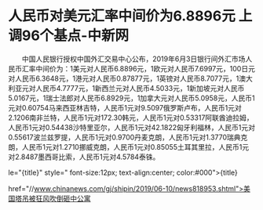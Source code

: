 # 人民币对美元汇率中间价为6.8896元 上调96个基点-中新网

　　中国人民银行授权中国外汇交易中心公布，2019年6月3日银行间外汇市场人民币汇率中间价为：1美元对人民币6.8896元，1欧元对人民币7.6997元，100日元对人民币6.3648元，1港元对人民币0.87877元，1英镑对人民币8.7077元，1澳大利亚元对人民币4.7777元，1新西兰元对人民币4.5033元，1新加坡元对人民币5.0167元，1瑞士法郎对人民币6.8929元，1加拿大元对人民币5.0958元，人民币1元对0.60754马来西亚林吉特，人民币1元对9.5097俄罗斯卢布，人民币1元对2.1206南非兰特，人民币1元对172.30韩元，人民币1元对0.53317阿联酋迪拉姆，人民币1元对0.54438沙特里亚尔，人民币1元对42.1822匈牙利福林，人民币1元对0.55617波兰兹罗提，人民币1元对0.9700丹麦克朗，人民币1元对1.3770瑞典克朗，人民币1元对1.2710挪威克朗，人民币1元对0.85055土耳其里拉，人民币1元对2.8487墨西哥比索，人民币1元对4.5784泰铢。

le="{title}" style=" font-size:12px; text-align:center; color:#000">{title}

href="//www.chinanews.com/gj/shipin/2019/06-10/news818953.shtml">美国塔吊被狂风吹倒砸中公寓
